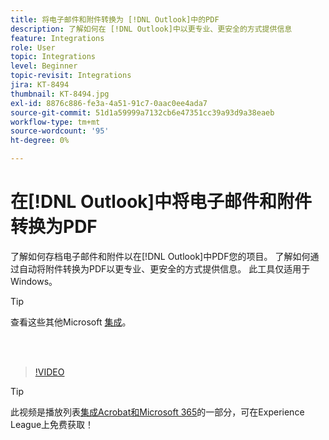 ```yaml
---
title: 将电子邮件和附件转换为 [!DNL Outlook]中的PDF
description: 了解如何在 [!DNL Outlook]中以更专业、更安全的方式提供信息
feature: Integrations
role: User
topic: Integrations
level: Beginner
topic-revisit: Integrations
jira: KT-8494
thumbnail: KT-8494.jpg
exl-id: 8876c886-fe3a-4a51-91c7-0aac0ee4ada7
source-git-commit: 51d1a59999a7132cb6e47351cc39a93d9a38eaeb
workflow-type: tm+mt
source-wordcount: '95'
ht-degree: 0%

---
```


# 在[!DNL Outlook]中将电子邮件和附件转换为PDF

了解如何存档电子邮件和附件以在[!DNL Outlook]中PDF您的项目。 了解如何通过自动将附件转换为PDF以更专业、更安全的方式提供信息。 此工具仅适用于Windows。

>[!TIP]
>
>查看这些其他Microsoft [集成](../integrate/integrate-overview.md#microsoft)。

<br> 

>[!VIDEO](https://video.tv.adobe.com/v/336859?quality=12&learn=on&hidetitle=true)

>[!TIP]
>
>此视频是播放列表[集成Acrobat和Microsoft 365](https://experienceleague.adobe.com/zh-hans/playlists/acrobat-integrate-microsoft-365)的一部分，可在Experience League上免费获取！

